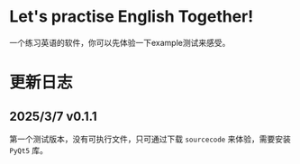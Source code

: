 # Let's practise English Together!
一个练习英语的软件，你可以先体验一下example测试来感受。
# 更新日志
## 2025/3/7 v0.1.1
第一个测试版本，没有可执行文件，只可通过下载 `sourcecode` 来体验，需要安装 `PyQt5` 库。
